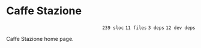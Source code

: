 # Caffe Stazione

<p align="right"><code>239 sloc</code>&nbsp;<code>11 files</code>&nbsp;<code>3 deps</code>&nbsp;<code>12 dev deps</code></p>

Caffe Stazione home page.

<br />

<!-- START doctoc -->
<!-- END doctoc -->
